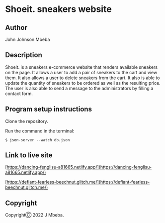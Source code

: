 # Shoeit. sneakers website

## Author
John Johnson Mbeba

## Description
Shoeit. is a sneakers e-commerce website that renders available sneakers on the page. It allows a user to add a pair of sneakers to the cart and view them. It also allows a user to delete sneakers from the cart. It also is able to update the quantity of sneakers to be ordered as well as the resulting price. The user is also able to send a message to the administrators by filling a contact form.

## Program setup instructions
Clone the repository.

Run the command  in the terminal:
```console
$ json-server --watch db.json
```
## Link to live site
[https://dancing-fenglisu-a81665.netlify.app/](https://dancing-fenglisu-a81665.netlify.app/)

[https://defiant-fearless-beechnut.glitch.me/](https://defiant-fearless-beechnut.glitch.me/)

## Copyright
CopyrightⒸ 2022 J Mbeba.

